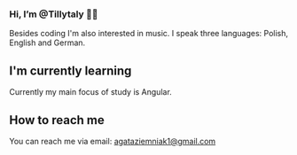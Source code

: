 ###  Hi, I’m @Tillytaly 👋👀

Besides coding I'm also interested in music. 
I speak three languages: Polish, English and German.

## I'm currently learning 

Currently my main focus of study is Angular.

## How to reach me 

You can reach me via email: agataziemniak1@gmail.com
